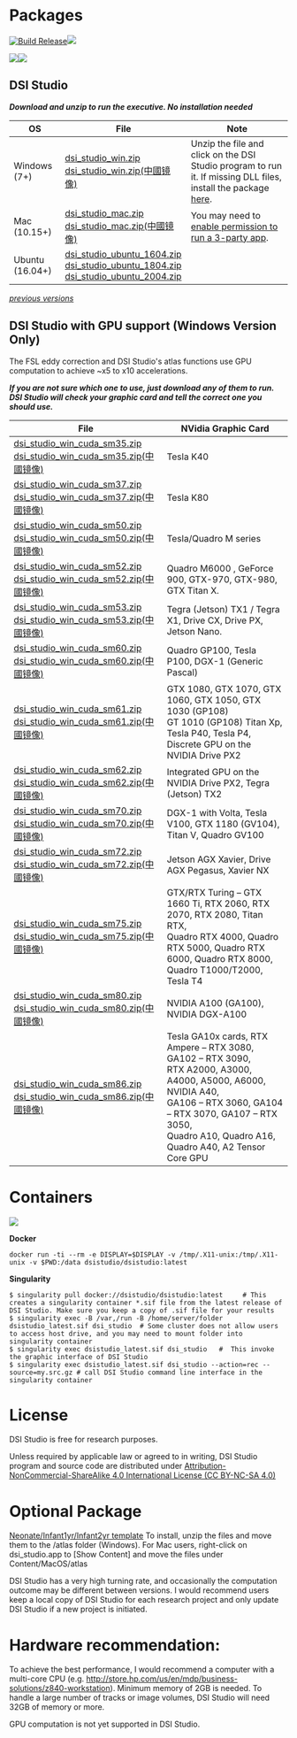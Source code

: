 # Packages

[![Build Release](https://github.com/frankyeh/DSI-Studio/actions/workflows/build_release.yml/badge.svg)](https://github.com/frankyeh/DSI-Studio/actions/workflows/build_release.yml)<a href="https://github.com/frankyeh/DSI-Studio/commits/master"><img src="https://img.shields.io/github/last-commit/frankyeh/DSI-Studio"></a>

<a href="https://github.com/frankyeh/DSI-Studio/releases"><img src="https://img.shields.io/github/v/release/frankyeh/DSI-Studio"></a><a href="https://github.com/frankyeh/DSI-Studio/releases"><img src="https://img.shields.io/github/downloads/frankyeh/DSI-STUDIO/total?style=social"></a>

## DSI Studio

***Download and unzip to run the executive. No installation needed***

| OS      | File     | Note      |
|------|----------|-------|
|  Windows (7+)  |  [dsi_studio_win.zip](https://github.com/frankyeh/DSI-Studio/releases/download/2021.12.03/dsi_studio_win.zip)<br />[dsi_studio_win.zip(中國镜像)](https://github.com.cnpmjs.org/frankyeh/DSI-Studio/releases/download/2021.12.03/dsi_studio_win.zip) |  Unzip the file and click on the DSI Studio program to run it. If missing DLL files, install the package [here](https://support.microsoft.com/en-us/help/3179560/update-for-visual-c-2013-and-visual-c-redistributable-package). |
|  Mac (10.15+)      |  [dsi_studio_mac.zip](https://github.com/frankyeh/DSI-Studio/releases/download/2021.12.03/dsi_studio_macos-10.15.zip)<br />[dsi_studio_mac.zip(中國镜像)](https://github.com.cnpmjs.org/frankyeh/DSI-Studio/releases/download/2021.12.03/dsi_studio_macos-10.15.zip)  | You may need to [enable permission to run a 3-party app](http://mac-how-to.wonderhowto.com/how-to/open-third-party-apps-from-unidentified-developers-mac-os-x-0158095/).   |
|  Ubuntu (16.04+)   |  [dsi_studio_ubuntu_1604.zip](https://github.com/frankyeh/DSI-Studio/releases/download/2021.12.03/dsi_studio_ubuntu_1604.zip)<br />[dsi_studio_ubuntu_1804.zip](https://github.com/frankyeh/DSI-Studio/releases/download/2021.12.03/dsi_studio_ubuntu_1804.zip)<br />[dsi_studio_ubuntu_2004.zip](https://github.com/frankyeh/DSI-Studio/releases/download/2021.12.03/dsi_studio_ubuntu_2004.zip) | |

*[previous versions](https://www.dropbox.com/sh/ectib64vhctkl8b/AADBRYp_aPLEuAOdNw393tO-a?dl=0)*



## DSI Studio with GPU support (Windows Version Only)

The FSL eddy correction and DSI Studio's atlas functions use GPU computation to achieve ~x5 to x10 accelerations.

***If you are not sure which one to use, just download any of them to run. DSI Studio will check your graphic card and tell the correct one you should use.*** 

| File | NVidia Graphic Card|
|------|--------------------|
|  [dsi_studio_win_cuda_sm35.zip](https://github.com/frankyeh/DSI-Studio/releases/download/2021.12.03/dsi_studio_win_cuda_sm35.zip)<br />[dsi_studio_win_cuda_sm35.zip(中國镜像)](https://github.com.cnpmjs.org/frankyeh/DSI-Studio/releases/download/2021.12.03/dsi_studio_win_cuda_sm35.zip) | Tesla K40 |
|  [dsi_studio_win_cuda_sm37.zip](https://github.com/frankyeh/DSI-Studio/releases/download/2021.12.03/dsi_studio_win_cuda_sm37.zip)<br />[dsi_studio_win_cuda_sm37.zip(中國镜像)](https://github.com.cnpmjs.org/frankyeh/DSI-Studio/releases/download/2021.12.03/dsi_studio_win_cuda_sm37.zip) | Tesla K80 |
|  [dsi_studio_win_cuda_sm50.zip](https://github.com/frankyeh/DSI-Studio/releases/download/2021.12.03/dsi_studio_win_cuda_sm50.zip)<br />[dsi_studio_win_cuda_sm50.zip(中國镜像)](https://github.com.cnpmjs.org/frankyeh/DSI-Studio/releases/download/2021.12.03/dsi_studio_win_cuda_sm50.zip) | Tesla/Quadro M series |
|  [dsi_studio_win_cuda_sm52.zip](https://github.com/frankyeh/DSI-Studio/releases/download/2021.12.03/dsi_studio_win_cuda_sm52.zip)<br />[dsi_studio_win_cuda_sm52.zip(中國镜像)](https://github.com.cnpmjs.org/frankyeh/DSI-Studio/releases/download/2021.12.03/dsi_studio_win_cuda_sm52.zip) | Quadro M6000 , GeForce 900, GTX-970, GTX-980, GTX Titan X.  | 
|  [dsi_studio_win_cuda_sm53.zip](https://github.com/frankyeh/DSI-Studio/releases/download/2021.12.03/dsi_studio_win_cuda_sm53.zip)<br />[dsi_studio_win_cuda_sm53.zip(中國镜像)](https://github.com.cnpmjs.org/frankyeh/DSI-Studio/releases/download/2021.12.03/dsi_studio_win_cuda_sm53.zip) | Tegra (Jetson) TX1 / Tegra X1, Drive CX, Drive PX, Jetson Nano. |
|  [dsi_studio_win_cuda_sm60.zip](https://github.com/frankyeh/DSI-Studio/releases/download/2021.12.03/dsi_studio_win_cuda_sm60.zip)<br />[dsi_studio_win_cuda_sm60.zip(中國镜像)](https://github.com.cnpmjs.org/frankyeh/DSI-Studio/releases/download/2021.12.03/dsi_studio_win_cuda_sm60.zip) | Quadro GP100, Tesla P100, DGX-1 (Generic Pascal) |
|  [dsi_studio_win_cuda_sm61.zip](https://github.com/frankyeh/DSI-Studio/releases/download/2021.12.03/dsi_studio_win_cuda_sm61.zip)<br />[dsi_studio_win_cuda_sm61.zip(中國镜像)](https://github.com.cnpmjs.org/frankyeh/DSI-Studio/releases/download/2021.12.03/dsi_studio_win_cuda_sm61.zip) | GTX 1080, GTX 1070, GTX 1060, GTX 1050, GTX 1030 (GP108) <br> GT 1010 (GP108) Titan Xp, Tesla P40, Tesla P4, Discrete GPU on the NVIDIA Drive PX2 |
|  [dsi_studio_win_cuda_sm62.zip](https://github.com/frankyeh/DSI-Studio/releases/download/2021.12.03/dsi_studio_win_cuda_sm62.zip)<br />[dsi_studio_win_cuda_sm62.zip(中國镜像)](https://github.com.cnpmjs.org/frankyeh/DSI-Studio/releases/download/2021.12.03/dsi_studio_win_cuda_sm62.zip) | Integrated GPU on the NVIDIA Drive PX2, Tegra (Jetson) TX2 | 
|  [dsi_studio_win_cuda_sm70.zip](https://github.com/frankyeh/DSI-Studio/releases/download/2021.12.03/dsi_studio_win_cuda_sm70.zip)<br />[dsi_studio_win_cuda_sm70.zip(中國镜像)](https://github.com.cnpmjs.org/frankyeh/DSI-Studio/releases/download/2021.12.03/dsi_studio_win_cuda_sm70.zip) | DGX-1 with Volta, Tesla V100, GTX 1180 (GV104), Titan V, Quadro GV100 |
|  [dsi_studio_win_cuda_sm72.zip](https://github.com/frankyeh/DSI-Studio/releases/download/2021.12.03/dsi_studio_win_cuda_sm72.zip)<br />[dsi_studio_win_cuda_sm72.zip(中國镜像)](https://github.com.cnpmjs.org/frankyeh/DSI-Studio/releases/download/2021.12.03/dsi_studio_win_cuda_sm72.zip) | Jetson AGX Xavier, Drive AGX Pegasus, Xavier NX |
|  [dsi_studio_win_cuda_sm75.zip](https://github.com/frankyeh/DSI-Studio/releases/download/2021.12.03/dsi_studio_win_cuda_sm75.zip)<br />[dsi_studio_win_cuda_sm75.zip(中國镜像)](https://github.com.cnpmjs.org/frankyeh/DSI-Studio/releases/download/2021.12.03/dsi_studio_win_cuda_sm75.zip) | GTX/RTX Turing – GTX 1660 Ti, RTX 2060, RTX 2070, RTX 2080, Titan RTX, <br> Quadro RTX 4000, Quadro RTX 5000, Quadro RTX 6000, Quadro RTX 8000, Quadro T1000/T2000, Tesla T4 |
|  [dsi_studio_win_cuda_sm80.zip](https://github.com/frankyeh/DSI-Studio/releases/download/2021.12.03/dsi_studio_win_cuda_sm80.zip)<br />[dsi_studio_win_cuda_sm80.zip(中國镜像)](https://github.com.cnpmjs.org/frankyeh/DSI-Studio/releases/download/2021.12.03/dsi_studio_win_cuda_sm80.zip) | NVIDIA A100 (GA100), NVIDIA DGX-A100 |
|  [dsi_studio_win_cuda_sm86.zip](https://github.com/frankyeh/DSI-Studio/releases/download/2021.12.03/dsi_studio_win_cuda_sm86.zip)<br />[dsi_studio_win_cuda_sm86.zip(中國镜像)](https://github.com.cnpmjs.org/frankyeh/DSI-Studio/releases/download/2021.12.03/dsi_studio_win_cuda_sm86.zip) | Tesla GA10x cards, RTX Ampere – RTX 3080, GA102 – RTX 3090,<br> RTX A2000, A3000, A4000, A5000, A6000, NVIDIA A40,<br> GA106 – RTX 3060, GA104 – RTX 3070, GA107 – RTX 3050, <br> Quadro A10, Quadro A16, Quadro A40, A2 Tensor Core GPU |

# Containers

<a href="https://hub.docker.com/repository/docker/dsistudio/dsistudio"><img src="https://img.shields.io/docker/cloud/build/dsistudio/dsistudio"></a>

**Docker**

```
docker run -ti --rm -e DISPLAY=$DISPLAY -v /tmp/.X11-unix:/tmp/.X11-unix -v $PWD:/data dsistudio/dsistudio:latest
```

**Singularity**
     
```
$ singularity pull docker://dsistudio/dsistudio:latest     # This creates a singularity container *.sif file from the latest release of DSI Studio. Make sure you keep a copy of .sif file for your results
$ singularity exec -B /var,/run -B /home/server/folder dsistudio_latest.sif dsi_studio  # Some cluster does not allow users to access host drive, and you may need to mount folder into singularity container
$ singularity exec dsistudio_latest.sif dsi_studio   #  This invoke the graphic interface of DSI Studio 
$ singularity exec dsistudio_latest.sif dsi_studio --action=rec --source=my.src.gz # call DSI Studio command line interface in the singularity container  
```

# License

DSI Studio is free for research purposes.

Unless required by applicable law or agreed to in writing, DSI Studio program and source code are distributed under [Attribution-NonCommercial-ShareAlike 4.0 International License (CC BY-NC-SA 4.0)](https://creativecommons.org/licenses/by-nc-sa/4.0/legalcode)

# Optional Package

[Neonate/Infant1yr/Infant2yr template](https://pitt-my.sharepoint.com/:u:/g/personal/yehfc_pitt_edu/ERCWcDXswqJOgFj8xUqyPwYBBhHquH-JsdWHBIcRlcOi6g?e=SkwWd4) 
To install, unzip the files and move them to the /atlas folder (Windows). For Mac users, right-click on dsi_studio.app to [Show Content] and move the files under Content/MacOS/atlas

DSI Studio has a very high turning rate, and occasionally the computation outcome may be different between versions. I would recommend users keep a local copy of DSI Studio for each research project and only update DSI Studio if a new project is initiated.

# Hardware recommendation:

To achieve the best performance, I would recommend a computer with a multi-core CPU (e.g. http://store.hp.com/us/en/mdp/business-solutions/z840-workstation). Minimum memory of 2GB is needed. To handle a large number of tracks or image volumes, DSI Studio will need 32GB of memory or more. 

GPU computation is not yet supported in DSI Studio. 
